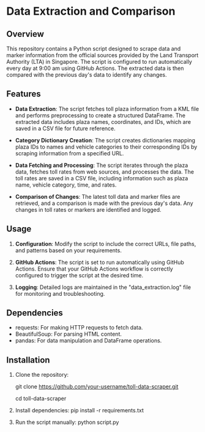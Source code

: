 # Data Extraction and Comparison

## Overview
This repository contains a Python script designed to scrape data and marker information from the official sources provided by the Land Transport Authority (LTA) in Singapore. The script is configured to run automatically every day at 9:00 am using GitHub Actions. The extracted data is then compared with the previous day's data to identify any changes.


## Features

- **Data Extraction**: The script fetches toll plaza information from a KML file and performs preprocessing to create a structured DataFrame. The extracted data includes plaza names, coordinates, and IDs, which are saved in a CSV file for future reference.

- **Category Dictionary Creation**: The script creates dictionaries mapping plaza IDs to names and vehicle categories to their corresponding IDs by scraping information from a specified URL.

- **Data Fetching and Processing**: The script iterates through the plaza data, fetches toll rates from web sources, and processes the data. The toll rates are saved in a CSV file, including information such as plaza name, vehicle category, time, and rates.

- **Comparison of Changes**: The latest toll data and marker files are retrieved, and a comparison is made with the previous day's data. Any changes in toll rates or markers are identified and logged.

## Usage

1. **Configuration**: Modify the script to include the correct URLs, file paths, and patterns based on your requirements.

2. **GitHub Actions**: The script is set to run automatically using GitHub Actions. Ensure that your GitHub Actions workflow is correctly configured to trigger the script at the desired time.

3. **Logging**: Detailed logs are maintained in the "data_extraction.log" file for monitoring and troubleshooting.

## Dependencies

- requests: For making HTTP requests to fetch data.
- BeautifulSoup: For parsing HTML content.
- pandas: For data manipulation and DataFrame operations.

## Installation

1. Clone the repository:

   git clone https://github.com/your-username/toll-data-scraper.git

   cd toll-data-scraper

3. Install dependencies:
   pip install -r requirements.txt

4. Run the script manually:
   python script.py


